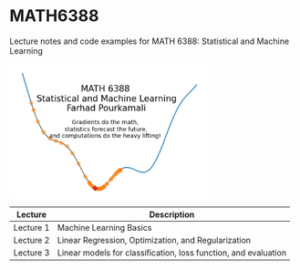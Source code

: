 # MATH6388
Lecture notes and code examples for MATH 6388: Statistical and Machine Learning

<img src="https://github.com/farhad-pourkamali/MATH6388/blob/main/images/math6388_logo.png?raw=true\" width=350 align="center">

| Lecture       | Description                                  |
|-------------|----------------------------------------------|
| Lecture 1     | Machine Learning Basics                   |
| Lecture 2     | Linear Regression, Optimization, and Regularization                  |
| Lecture 3     | Linear models for classification, loss function, and evaluation               |
